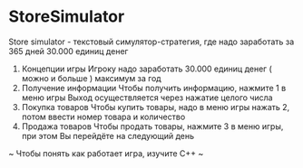 # StoreSimulator
Store simulator - текстовый симулятор-стратегия, где надо заработать за 365 дней 30.000 единиц денег 

1. Концепции игры
		Игроку надо заработать 30.000    единиц денег ( можно и больше ) максимум за год 
2. Получение информации
		Чтобы получить информацию, нажмите 1 в меню игры
		Выход осуществляется через нажатие целого числа
3. Покупка товаров
		Чтобы купить товары, надо в меню игры нажать 2, потом ввести номер товара и количество
4. Продажа товаров
		Чтобы продать товары, нажмите 3 в меню игры, при этом Вы перейдёте на следующий день



~ Чтобы понять как работает игра, изучите C++ ~
